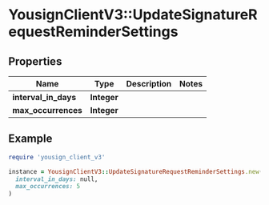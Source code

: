 # YousignClientV3::UpdateSignatureRequestReminderSettings

## Properties

| Name | Type | Description | Notes |
| ---- | ---- | ----------- | ----- |
| **interval_in_days** | **Integer** |  |  |
| **max_occurrences** | **Integer** |  |  |

## Example

```ruby
require 'yousign_client_v3'

instance = YousignClientV3::UpdateSignatureRequestReminderSettings.new(
  interval_in_days: null,
  max_occurrences: 5
)
```

